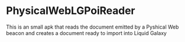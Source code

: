 # PhysicalWebLGPoiReader
This is an small apk that reads the document emitted by a Pyshical Web beacon and creates a document ready to import into Liquid Galaxy

